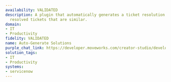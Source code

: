 ```yaml
---
availability: VALIDATED
description: A plugin that automatically generates a ticket resolution based on previously
  resolved tickets that are similar.
domain:
- IT
- Productivity
fidelity: VALIDATED
name: Auto-Generate Solutions
purple_chat_link: https://developer.moveworks.com/creator-studio/developer-tools/purple-chat/?conversation=%7B%22messages%22%3A%5B%7B%22parts%22%3A%5B%7B%22richText%22%3A%22I+need+to+resolve+a+ticket+but+am+not+sure+how.%22%7D%5D%2C%22role%22%3A%22user%22%7D%2C%7B%22parts%22%3A%5B%7B%22richText%22%3A%22I+can+help+with+that%21+Please+provide+the+ticket+details.%22%7D%5D%2C%22role%22%3A%22assistant%22%7D%2C%7B%22parts%22%3A%5B%7B%22richText%22%3A%22%3Cp%3EThe+ticket+is+INC0012345%3A+%27User+unable+to+connect+to+VPN%27%3C%2Fp%3E%22%7D%5D%2C%22role%22%3A%22user%22%7D%2C%7B%22parts%22%3A%5B%7B%22richText%22%3A%22Okay%2C+I%27m+searching+for+similar+resolved+tickets+to+find+a+solution...%22%7D%2C%7B%22reasoningSteps%22%3A%5B%7B%22richText%22%3A%22Searching+for+similar+tickets+with+keywords+%27VPN%27%2C+%27connection%27%2C+%27user%27%22%2C%22status%22%3A%22pending%22%7D%2C%7B%22richText%22%3A%22Found+3+similar+resolved+tickets.%22%2C%22status%22%3A%22success%22%7D%2C%7B%22richText%22%3A%22Analyzing+the+solutions+from+the+similar+tickets...%22%2C%22status%22%3A%22pending%22%7D%5D%7D%5D%2C%22role%22%3A%22assistant%22%7D%2C%7B%22parts%22%3A%5B%7B%22richText%22%3A%22Based+on+similar+resolved+tickets%2C+here%27s+a+potential+solution%3A%22%7D%2C%7B%22richText%22%3A%22Try+these+steps%3A%5Cn1.++Reset+the+VPN+adapter.%5Cn2.++Update+the+VPN+client+to+the+latest+version.%5Cn3.++Verify+the+user%27s+credentials+in+the+VPN+configuration.%5Cn4.++Check+the+firewall+settings+to+ensure+VPN+traffic+is+allowed.%5Cn%5CnThis+solution+was+found+in+ticket+RES-9876%2C+which+had+a+similar+issue.%5Cn%5CnWould+you+like+me+to+apply+this+to+the+ticket%3F%22%7D%2C%7B%22buttons%22%3A%5B%7B%22buttonText%22%3A%22Apply+Solution%22%2C%22style%22%3A%22filled%22%7D%2C%7B%22buttonText%22%3A%22Show+Similar+Tickets%22%2C%22style%22%3A%22outlined%22%7D%2C%7B%22buttonText%22%3A%22Cancel%22%2C%22style%22%3A%22outlined%22%7D%5D%7D%5D%2C%22role%22%3A%22assistant%22%7D%2C%7B%22parts%22%3A%5B%7B%22richText%22%3A%22Apply+Solution%22%7D%5D%2C%22role%22%3A%22user%22%7D%2C%7B%22parts%22%3A%5B%7B%22richText%22%3A%22Applying+solution...%22%7D%2C%7B%22richText%22%3A%22I%27m+updating+the+ticket+with+the+suggested+resolution+via+the+ServiceNow+API.%22%7D%5D%2C%22role%22%3A%22assistant%22%7D%2C%7B%22parts%22%3A%5B%7B%22richText%22%3A%22%3Cp%3ESolution+applied+to+ticket+INC0012345.%3C%2Fp%3E%22%7D%2C%7B%22citations%22%3A%5B%7B%22citationTitle%22%3A%22INC0012345%22%2C%22connectorName%22%3A%22servicenow%22%7D%5D%7D%5D%2C%22role%22%3A%22assistant%22%7D%5D%7D
solution_tags:
- IT
- Productivity
systems:
- servicenow
---
```

